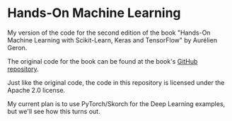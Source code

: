 # Hands-On Machine Learning

My version of the code for the second edition of the book "Hands-On Machine
Learning with Scikit-Learn, Keras and TensorFlow" by Aurélien Geron.

The original code for the book can be found at the book's
[GitHub repository](https://github.com/ageron/handson-ml2).

Just like the original code, the code in this repository is licensed under the
Apache 2.0 license.

My current plan is to use PyTorch/Skorch for the Deep Learning examples, but
we'll see how this turns out.
